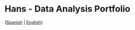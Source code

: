 # Hans - Data Analysis Portfolio 
([Spanish](https://github.com/HansAllTech/Hans_Data_Analysis_Portfolio/blob/main/Proyectos.md#tabla-de-contenido-es--en) | [English](https://github.com/HansAllTech/Hans_Data_Analysis_Portfolio/blob/main/Projects.md#table-of-content-es--en))                                                         
                                                                                                                                                                            
                                                                                           
                                                                                                                          
                                                                                                    
                                                                                  
                                                            
                                                                                     
                              
                 
             
       
       
  
